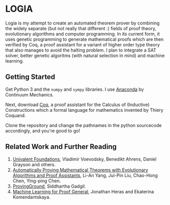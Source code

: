 # LOGIA

Logia is my attempt to create an automated theorem prover by combining the widely separate (but not really that different :) fields of proof theory, evolutionary algorithms and computer programming. In its current form, it uses genetic programming to generate mathematical proofs which are then verified by Coq, a proof assistant for a variant of higher order type theory that also manages to avoid the halting problem. I plan to integrate a SAT solver, better genetic algoritms (with natural selection in mind) and machine learning.


## Getting Started

Get Python 3 and the `numpy` and `sympy` libraries. I use [Anaconda](https://www.continuum.io/downloads) by Continuum Mechanics.

Next, download [Coq](https://coq.inria.fr/download), a proof assistant for the Calculus of (Inductive) Constructions which a formal language for mathematics invented by Thiery Coquand.

Clone the repository and change the pathnames in the python sourcecode accordingly, and you're good to go!


## Related Work and Further Reading

1. [Univalent Foundations](https://github.com/UniMath/UniMath), Vladimir Voevodsky, Benedikt Ahrens, Daniel Grayson and others.
2. [Automatically Proving Mathematical Theorems with Evolutionary Algorithms and Proof Assistants](http://www.arxiv-sanity.com/1602.07455), Li-An Yang, Jui-Pin Liu, Chao-Hong Chen, Ying-ping Chen.
3. [ProvingGround](https://github.com/siddhartha-gadgil/ProvingGround), Siddhartha Gadgil.
4. [Machine Learning for Proof General](http://staff.computing.dundee.ac.uk/katya/ML4PG/), Jonathan Heras and Ekaterina Komendantskaya.
